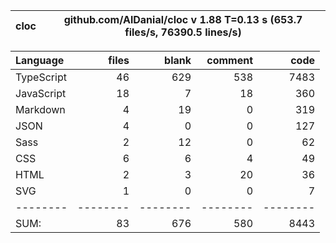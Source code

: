 | cloc | github.com/AlDanial/cloc v 1.88 T=0.13 s (653.7 files/s, 76390.5 lines/s) |
| ---- | ------------------------------------------------------------------------- |


| Language   |    files |    blank |  comment |     code |
| :--------- | -------: | -------: | -------: | -------: |
| TypeScript |       46 |      629 |      538 |     7483 |
| JavaScript |       18 |        7 |       18 |      360 |
| Markdown   |        4 |       19 |        0 |      319 |
| JSON       |        4 |        0 |        0 |      127 |
| Sass       |        2 |       12 |        0 |       62 |
| CSS        |        6 |        6 |        4 |       49 |
| HTML       |        2 |        3 |       20 |       36 |
| SVG        |        1 |        0 |        0 |        7 |
| --------   | -------- | -------- | -------- | -------- |
| SUM:       |       83 |      676 |      580 |     8443 |
